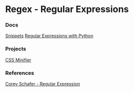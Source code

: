 # Regex - Regular Expressions

### Docs
[Snippets](./SNIPPETS.md)
[Regular Expressions with Python](./PY.md)

### Projects
[CSS Minifier](./MINIFIER.md)

### References
[Corey Schafer - Regular Expression](https://youtu.be/sa-TUpSx1JA)